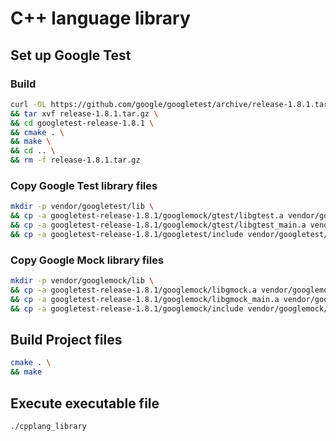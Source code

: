 # C++ language library

## Set up Google Test

### Build

```bash
curl -OL https://github.com/google/googletest/archive/release-1.8.1.tar.gz \
&& tar xvf release-1.8.1.tar.gz \
&& cd googletest-release-1.8.1 \
&& cmake . \
&& make \
&& cd .. \
&& rm -f release-1.8.1.tar.gz
```

### Copy Google Test library files

```bash
mkdir -p vendor/googletest/lib \
&& cp -a googletest-release-1.8.1/googlemock/gtest/libgtest.a vendor/googletest/lib/libgtest.a \
&& cp -a googletest-release-1.8.1/googlemock/gtest/libgtest_main.a vendor/googletest/lib/libgtest_main.a \
&& cp -a googletest-release-1.8.1/googletest/include vendor/googletest/include
```

### Copy Google Mock library files

```bash
mkdir -p vendor/googlemock/lib \
&& cp -a googletest-release-1.8.1/googlemock/libgmock.a vendor/googlemock/lib/libgmock.a \
&& cp -a googletest-release-1.8.1/googlemock/libgmock_main.a vendor/googlemock/lib/¥libgmock_main.a \
&& cp -a googletest-release-1.8.1/googlemock/include vendor/googlemock/include
``` 

## Build Project files

```bash
cmake . \
&& make
```

## Execute executable file

```bash
./cpplang_library
```